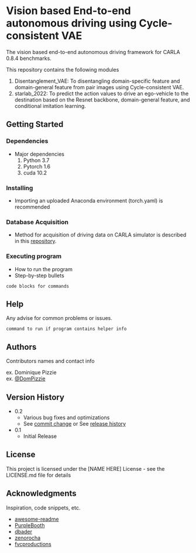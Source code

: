# Vision based End-to-end autonomous driving using Cycle-consistent VAE
The vision based end-to-end autonomous driving framework for CARLA 0.8.4 benchmarks.

This repository contains the following modules
 1. Disentanglement_VAE: To disentangling domain-specific feature and domain-general feature from pair images using Cycle-consistent VAE.
 2. starlab_2022: To predict the action values to drive an ego-vehicle to the destination based on the Resnet backbone, 
                                  domain-general feature, and conditional imitation learning.


## Getting Started

### Dependencies
* Major dependencies
  1. Python 3.7
  2. Pytorch 1.6
  3. cuda 10.2
 
### Installing
* Importing an uploaded Anaconda environment (torch.yaml) is recommended

### Database Acquisition
* Method for acquisition of driving data on CARLA simulator is described in this [repository](https://github.com/carla-simulator/data-collector).

### Executing program
* How to run the program
* Step-by-step bullets
```
code blocks for commands
```

## Help

Any advise for common problems or issues.
```
command to run if program contains helper info
```

## Authors

Contributors names and contact info

ex. Dominique Pizzie  
ex. [@DomPizzie](https://twitter.com/dompizzie)

## Version History

* 0.2
    * Various bug fixes and optimizations
    * See [commit change]() or See [release history]()
* 0.1
    * Initial Release

## License

This project is licensed under the [NAME HERE] License - see the LICENSE.md file for details

## Acknowledgments

Inspiration, code snippets, etc.
* [awesome-readme](https://github.com/matiassingers/awesome-readme)
* [PurpleBooth](https://gist.github.com/PurpleBooth/109311bb0361f32d87a2)
* [dbader](https://github.com/dbader/readme-template)
* [zenorocha](https://gist.github.com/zenorocha/4526327)
* [fvcproductions](https://gist.github.com/fvcproductions/1bfc2d4aecb01a834b46)
